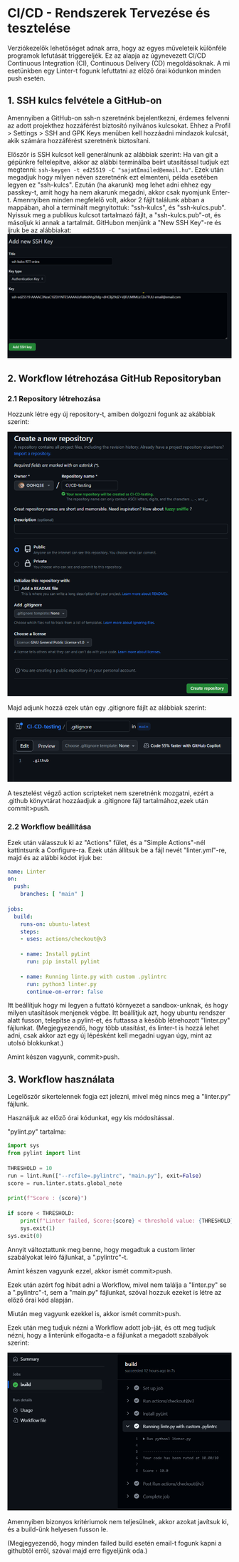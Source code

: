 # CI/CD - Rendszerek Tervezése és tesztelése

 Verziókezelők lehetőséget adnak arra, hogy az egyes műveleteik különféle programok lefutását triggereljék. Ez az alapja az úgynevezett CI/CD Continuous Integration (CI), Continuous Delivery (CD) megoldásoknak. A mi esetünkben egy Linter-t fogunk lefuttatni az előző órai kódunkon minden push esetén.

## 1. SSH kulcs felvétele a GitHub-on

Amennyiben a GitHub-on ssh-n szeretnénk bejelentkezni, érdemes felvenni az adott projekthez hozzáférést biztosító nyilvános kulcsokat. Ehhez a Profil > Settings > SSH and GPK Keys menüben kell hozzáadni mindazok kulcsát, akik számára hozzáférést szeretnénk biztosítani.

Először is SSH kulcsot kell generálnunk az alábbiak szerint:
Ha van git a gépünkre feltelepítve, akkor az alábbi terminálba beírt utasítással tudjuk ezt megtenni: ```ssh-keygen -t ed25519 -C "sajatEmailed@email.hu"```. Ezek után megadjuk hogy milyen néven szeretnénk ezt elmenteni, példa esetében legyen ez "ssh-kulcs". Ezután (ha akarunk) meg lehet adni ehhez egy passkey-t, amit hogy ha nem akarunk megadni, akkor csak nyomjunk Enter-t. Amennyiben minden megfelelő volt, akkor 2 fájlt találunk abban a mappában, ahol a terminált megnyitottuk: "ssh-kulcs", és "ssh-kulcs.pub". Nyissuk meg a publikus kulcsot tartalmazó fájlt, a "ssh-kulcs.pub"-ot, és másoljuk ki annak a tartalmát.
GitHubon menjünk a "New SSH Key"-re és íjruk be az alábbiakat:
![ssh adatok megadása githubon](./img/github-ssh.bmp)

## 2. Workflow létrehozása GitHub Repositoryban

### 2.1 Repository létrehozása

Hozzunk létre egy új repository-t, amiben dolgozni fogunk az akábbiak szerint:

![git repo létrehozása](./img/gitrepo.bmp)

Majd adjunk hozzá ezek után egy .gitignore fájlt az alábbiak szerint:

![gitignore hozzáadása](./img/gitignore.bmp)

A tesztelést végző action scripteket nem szeretnénk mozgatni, ezért a .github könyvtárat hozzáadjuk a .gitignore fájl tartalmához,ezek után commit>push.

### 2.2 Workflow beállítása

Ezek után válasszuk ki az "Actions" fület, és a "Simple Actions"-nél kattintsunk a Configure-ra.
Ezek után állítsuk be a fájl nevét "linter.yml"-re, majd és az alábbi kódot írjuk be:

```yml
name: Linter
on:
  push:
    branches: [ "main" ]

jobs:
  build:
    runs-on: ubuntu-latest
    steps:
    - uses: actions/checkout@v3

    - name: Install pyLint
      run: pip install pylint

    - name: Running linte.py with custom .pylintrc
      run: python3 linter.py
      continue-on-error: false
```

Itt beállítjuk hogy mi legyen a futtató környezet a sandbox-unknak, és hogy milyen utasítások menjenek végbe. Itt beállítjuk azt, hogy ubuntu rendszer alatt fusson, telepítse a pylint-et, és futtassa a később létrehozott "linter.py" fájlunkat. (Megjegyezendő, hogy több utasítást, és linter-t is hozzá lehet adni, csak akkor azt egy új lépésként kell megadni ugyan úgy, mint az utolsó blokkunkat.)

Amint készen vagyunk, commit>push.

## 3. Workflow használata

Legelőször sikertelennek fogja ezt jelezni, mivel még nincs meg a "linter.py" fájlunk.

Használjuk az előző órai kódunkat, egy kis módosítással.

"pylint.py" tartalma:

```python
import sys
from pylint import lint

THRESHOLD = 10
run = lint.Run(["--rcfile=.pylintrc", "main.py"], exit=False)
score = run.linter.stats.global_note

print(f"Score : {score}")

if score < THRESHOLD:
    print(f"Linter failed, Score:{score} < threshold value: {THRESHOLD}")
    sys.exit(1)
sys.exit(0)
```

Annyit változtattunk meg benne, hogy megadtuk a custom linter szabályokat leíró fájlunkat, a ".pylintrc"-t.

Amint készen vagyunk ezzel, akkor ismét commit>push.

Ezek után azért fog hibát adni a Workflow, mivel nem találja a "linter.py" se a ".pylintrc"-t, sem a "main.py" fájlunkat, szóval hozzuk ezeket is létre az előző órai kód alapján.

Miután meg vagyunk ezekkel is, akkor ismét commit>push.

Ezek után meg tudjuk nézni a Workflow adott job-ját, és ott meg tudjuk nézni, hogy a linterünk elfogadta-e a fájlunkat a megadott szabályok szerint:

![linter job](./img/linter-job.bmp)

Amennyiben bizonyos kritériumok nem teljesülnek, akkor azokat javítsuk ki, és a build-ünk helyesen fusson le.

(Megjegyezendő, hogy minden failed build esetén email-t fogunk kapni a githubtől erről, szóval majd erre figyeljünk oda.)
